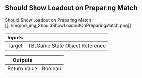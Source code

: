## Should Show Loadout on Preparing Match
Should Show Loadout on Preparing Match
![[../img/nd_img_ShouldShowLoadoutOnPreparingMatch.png]]

|Inputs||
|--|--|
| Target | TBLGame State Object Reference |

|Outputs||
|--|--|
| Return Value | Boolean |
